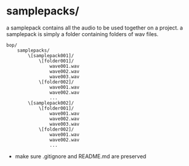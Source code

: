 # samplepacks/


a samplepack contains all the audio to be used together on a project.
a samplepack is simply a folder containing folders of wav files.

```
bop/
	samplepacks/
		\[samplepack001]/
			\[folder001]/
				wave001.wav
				wave002.wav
				wave003.wav
			\[folder002]/
				wave001.wav
				wave002.wav
				...
		\[samplepack002]/
			\[folder001]/
				wave001.wav
				wave002.wav
				wave003.wav
			\[folder002]/
				wave001.wav
				wave002.wav
				...			
```

- make sure .gitignore and README.md are preserved